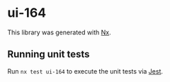 # ui-164

This library was generated with [Nx](https://nx.dev).

## Running unit tests

Run `nx test ui-164` to execute the unit tests via [Jest](https://jestjs.io).
